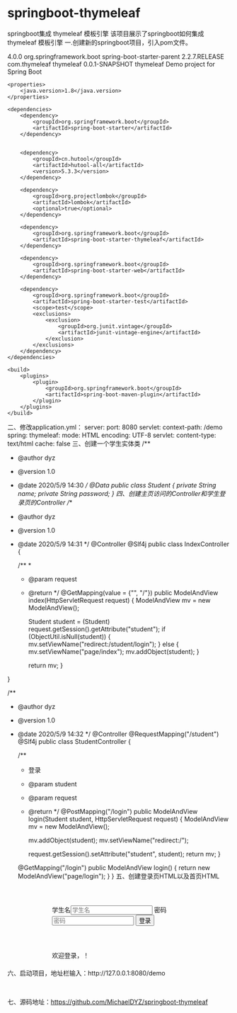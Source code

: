 # springboot-thymeleaf
springboot集成 thymeleaf 模板引擎
该项目展示了springboot如何集成 thymeleaf 模板引擎
一.创建新的springboot项目，引入pom文件。
<?xml version="1.0" encoding="UTF-8"?>
<project xmlns="http://maven.apache.org/POM/4.0.0" xmlns:xsi="http://www.w3.org/2001/XMLSchema-instance"
         xsi:schemaLocation="http://maven.apache.org/POM/4.0.0 https://maven.apache.org/xsd/maven-4.0.0.xsd">
    <modelVersion>4.0.0</modelVersion>
    <parent>
        <groupId>org.springframework.boot</groupId>
        <artifactId>spring-boot-starter-parent</artifactId>
        <version>2.2.7.RELEASE</version>
        <relativePath/> <!-- lookup parent from repository -->
    </parent>
    <groupId>com.thymeleaf</groupId>
    <artifactId>thymeleaf</artifactId>
    <version>0.0.1-SNAPSHOT</version>
    <name>thymeleaf</name>
    <description>Demo project for Spring Boot</description>

    <properties>
        <java.version>1.8</java.version>
    </properties>

    <dependencies>
        <dependency>
            <groupId>org.springframework.boot</groupId>
            <artifactId>spring-boot-starter</artifactId>
        </dependency>


        <dependency>
            <groupId>cn.hutool</groupId>
            <artifactId>hutool-all</artifactId>
            <version>5.3.3</version>
        </dependency>

        <dependency>
            <groupId>org.projectlombok</groupId>
            <artifactId>lombok</artifactId>
            <optional>true</optional>
        </dependency>

        <dependency>
            <groupId>org.springframework.boot</groupId>
            <artifactId>spring-boot-starter-thymeleaf</artifactId>
        </dependency>

        <dependency>
            <groupId>org.springframework.boot</groupId>
            <artifactId>spring-boot-starter-web</artifactId>
        </dependency>

        <dependency>
            <groupId>org.springframework.boot</groupId>
            <artifactId>spring-boot-starter-test</artifactId>
            <scope>test</scope>
            <exclusions>
                <exclusion>
                    <groupId>org.junit.vintage</groupId>
                    <artifactId>junit-vintage-engine</artifactId>
                </exclusion>
            </exclusions>
        </dependency>
    </dependencies>

    <build>
        <plugins>
            <plugin>
                <groupId>org.springframework.boot</groupId>
                <artifactId>spring-boot-maven-plugin</artifactId>
            </plugin>
        </plugins>
    </build>

</project>

二、修改application.yml：
server:
  port: 8080
  servlet:
    context-path: /demo
spring:
  thymeleaf:
    mode: HTML
    encoding: UTF-8
    servlet:
      content-type: text/html
    cache: false
三、创建一个学生实体类
/**
 * @author dyz
 * @version 1.0
 * @date 2020/5/9 14:30
 */
@Data
public class Student {
    private String name;
    private String password;
}
四、创建主页访问的Controller和学生登录页的Controller
/**
 * @author dyz
 * @version 1.0
 * @date 2020/5/9 14:31
 */
@Controller
@Slf4j
public class IndexController {

    /**
     *
     * @param request
     * @return
     */
    @GetMapping(value = {"", "/"})
    public ModelAndView index(HttpServletRequest request) {
        ModelAndView mv = new ModelAndView();

        Student student = (Student) request.getSession().getAttribute("student");
        if (ObjectUtil.isNull(student)) {
            mv.setViewName("redirect:/student/login");
        } else {
            mv.setViewName("page/index");
            mv.addObject(student);
        }

        return mv;
    }

}

/**
 * @author dyz
 * @version 1.0
 * @date 2020/5/9 14:32
 */
@Controller
@RequestMapping("/student")
@Slf4j
public class StudentController {


    /**
     * 登录
     * @param student
     * @param request
     * @return
     */
    @PostMapping("/login")
    public ModelAndView login(Student student, HttpServletRequest request) {
        ModelAndView mv = new ModelAndView();

        mv.addObject(student);
        mv.setViewName("redirect:/");

        request.getSession().setAttribute("student", student);
        return mv;
    }

    @GetMapping("/login")
    public ModelAndView login() {
        return new ModelAndView("page/login");
    }
}
五、创建登录页HTML以及首页HTML
<!doctype html>
<html lang="en" xmlns:th="http://www.thymeleaf.org">
<header th:replace="~{common/head :: header}"></header>
<body>
<div id="app" style="margin: 20px 20%">
	<form action="/demo/student/login" method="post">
		学生名<input type="text" name="name" placeholder="学生名"/>
		密码<input type="password" name="password" placeholder="密码"/>
		<input type="submit" value="登录">
	</form>
</div>
</body>
</html>
<!doctype html>
<html lang="en" xmlns:th="http://www.thymeleaf.org">
<header th:replace="~{common/head :: header}"></header>
<body>
<div id="app" style="margin: 20px 20%">
	欢迎登录，<span th:text="${student.name}"></span>！
</div>
</body>
</html>
六、启动项目，地址栏输入：http://127.0.0.1:8080/demo


​

七、源码地址：https://github.com/MichaelDYZ/springboot-thymeleaf
